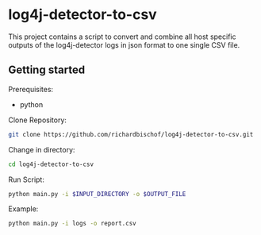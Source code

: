 # log4j-detector-to-csv

This project contains a script to convert and combine all host specific outputs of the log4j-detector logs in json format to one single CSV file.

## Getting started  

Prerequisites:
* python

Clone Repository:
```bash
git clone https://github.com/richardbischof/log4j-detector-to-csv.git
```

Change in directory:
```bash
cd log4j-detector-to-csv
```

Run Script:
```bash
python main.py -i $INPUT_DIRECTORY -o $OUTPUT_FILE
```

Example:
```bash 
python main.py -i logs -o report.csv
```
